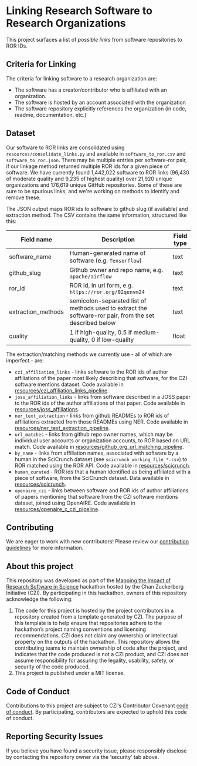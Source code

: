 # Linking Research Software to Research Organizations

This project surfaces a list of _possible links_ from software repositories to ROR IDs.

## Criteria for Linking

The criteria for linking software to a research organization are:

* The software has a creator/contributor who is affiliated with an organization.
* The software is hosted by an account associated with the organization
* The software repository explicitly references the organization (in code, readme, documentation, etc.)

## Dataset 

Our software to ROR links are consolidated using `resources/consolidate_links.py` and available in `software_to_ror.csv` and `software_to_ror.json`. 
There may be multiple entries per software-ror pair, if our linkage method returned multiple ROR ids for a given
piece of software. We have currently found 1,442,022 software to ROR links (96,430 of moderate quality and 9,235 of 
highest quality) over 21,920 unique organizations and 176,619 unique GitHub repositories. Some of these are sure to be 
spurious links, and we're working on methods to identify and remove these.

The JSON output maps ROR ids to software to github slug (if available) and extraction method. The CSV contains the same
information, structured like this:

| Field name | Description | Field type |
| --- |--- | --- |
| software_name | Human-generated name of software (e.g. `Tensorflow`) | text |
| github_slug | Github owner and repo name, e.g. `apache/airflow` | text |
| ror_id | ROR id, in url form, e.g. `https://ror.org/02qenvm24` | text |
| extraction_methods | semicolon-separated list of methods used to extract the software-ror pair, from the set described below | text |
| quality | 1 if high-quality, 0.5 if medium-quality, 0 if low-quality | float |

The extraction/matching methods we currently use - all of which are imperfect - are:

* `czi_affiliation_links` - links software to the ROR ids of author affiliations of the paper most likely describing that software, for the CZI software mentions dataset. Code available in [resources/czi_affiliation_links_pipeline](resources/czi_affiliation_links_pipeline).
* `joss_affiliation_links` - links from software described in a JOSS paper to the ROR ids of the author affiliations of that paper. Code available in [resources/joss_affiliations](resources/joss_affiliations).
* `ner_text_extraction` - links from github READMEs to ROR ids of affiliations extracted from those READMEs using NER. Code available in [resources/ner_text_extraction_pipeline](resources/ner_text_extraction_pipeline).
* `url_matches` - links from github repo owner names, which may be individual user accounts or organization accounts, to ROR based on URL match. Code available in [resources/github_org_url_matching_pipeline](resources/github_org_url_matching_pipeline).
* `by_name` - links from affiliation names, associated with software by a human in the SciCrunch dataset (see `scicrunch_working_file_*.csv`) to ROR matched using the ROR API. Code available in [resources/scicrunch](resources/scicrunch).
* `human_curated` - ROR ids that a human identified as being affiliated with a piece of software, from the SciCrunch dataset. Data available in [resources/scicrunch](resources/scicrunch).
* `openaire_czi` - links between software and ROR ids of author affiliations of papers mentioning that software from the CZI software mentions dataset, joined using OpenAIRE. Code available in [resources/openaire_x_czi_pipeline](resources/openaire_x_czi_pipeline).

## Contributing

We are eager to work with new contributors! Please review our [contribution guidelines](https://github.com/jmelot/SoftwareImpactHackathon2023_InstitutionalOSS/blob/main/CONTRIBUTING.md) for more information.

## About this project

This repository was developed as part of the [Mapping the Impact of Research Software in Science](https://github.com/chanzuckerberg/software-impact-hackathon-2023) hackathon hosted by the Chan Zuckerberg Initiative (CZI). By participating in this hackathon, owners of this repository acknowledge the following:
1. The code for this project is hosted by the project contributors in a repository created from a template generated by CZI. The purpose of this template is to help ensure that repositories adhere to the hackathon’s project naming conventions and licensing recommendations.  CZI does not claim any ownership or intellectual property on the outputs of the hackathon. This repository allows the contributing teams to maintain ownership of code after the project, and indicates that the code produced is not a CZI product, and CZI does not assume responsibility for assuring the legality, usability, safety, or security of the code produced.
2. This project is published under a MIT license.

## Code of Conduct

Contributions to this project are subject to CZI’s Contributor Covenant [code of conduct](https://github.com/chanzuckerberg/.github/blob/master/CODE_OF_CONDUCT.md). By participating, contributors are expected to uphold this code of conduct. 

## Reporting Security Issues

If you believe you have found a security issue, please responsibly disclose by contacting the repository owner via the ‘security’ tab above.
